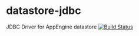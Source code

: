 # datastore-jdbc
JDBC Driver for AppEngine datastore
[![Build Status](https://travis-ci.org/nhuttrung/datastore-jdbc.svg?branch=master)](https://travis-ci.org/nhuttrung/datastore-jdbc)
